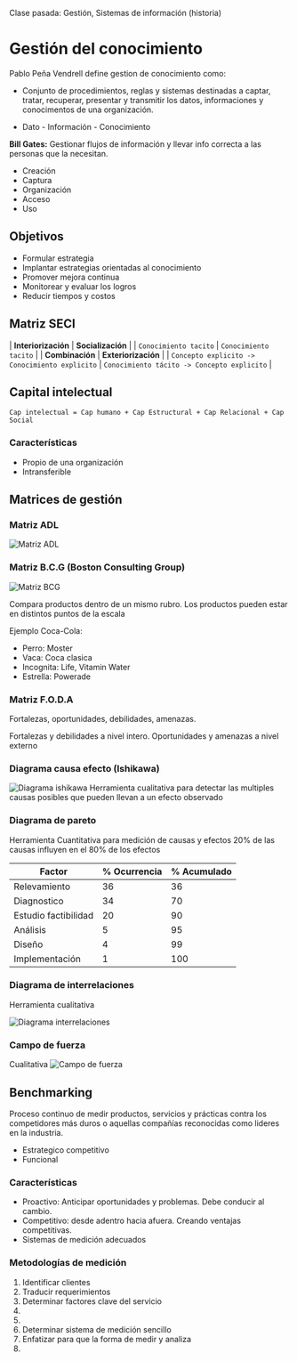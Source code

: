 Clase pasada: Gestión, Sistemas de información (historia)

# Gestión del conocimiento

Pablo Peña Vendrell define gestion de conocimiento como:
* Conjunto de procedimientos, reglas y sistemas destinadas a captar, tratar, recuperar, presentar y transmitir los datos, informaciones y conocimentos de una organización.

* Dato - Información - Conocimiento

**Bill Gates:** Gestionar flujos de información y llevar info correcta a las personas que la necesitan.

* Creación
* Captura
* Organización
* Acceso
* Uso

## Objetivos
* Formular estrategia
* Implantar estrategias orientadas al conocimiento
* Promover mejora continua
* Monitorear y evaluar los logros
* Reducir tiempos y costos

## Matriz SECI
 
| **Interiorización** | **Socialización**   |
| `Conocimiento tacito` | `Conocimiento tacito` |
| **Combinación**     | **Exteriorización** |
| `Concepto explicito -> Conocimiento explicito` | `Conocimiento tácito -> Concepto explicito` |


## Capital intelectual

`Cap intelectual = Cap humano + Cap Estructural + Cap Relacional + Cap Social`

### Características
* Propio de una organización
* Intransferible

## Matrices de gestión
### Matriz ADL
![Matriz ADL](matriz_adl.jpg)

### Matriz B.C.G (Boston Consulting Group)

![Matriz BCG](matriz-bcg-ejemplo.png)

Compara productos dentro de un mismo rubro. Los productos pueden estar en distintos puntos de la escala

Ejemplo Coca-Cola:
* Perro: Moster
* Vaca: Coca clasica
* Incognita: Life, Vitamin Water
* Estrella: Powerade

### Matriz F.O.D.A
Fortalezas, oportunidades, debilidades, amenazas.

Fortalezas y debilidades a nivel intero.
Oportunidades y amenazas a nivel externo

### Diagrama causa efecto (Ishikawa)
![Diagrama ishikawa](diagrama-ishikawa.gif)
Herramienta cualitativa para detectar las multiples causas posibles que pueden llevan a un efecto observado

### Diagrama de pareto
Herramienta Cuantitativa para medición de causas y efectos
20% de las causas influyen en el 80% de los efectos

| Factor | % Ocurrencia | % Acumulado |
|--------|--------------|-------------|
| Relevamiento | 36 | 36 |
| Diagnostico | 34 | 70 |
| Estudio factibilidad | 20 | 90  |
| Análisis | 5 | 95 |
| Diseño | 4 | 99 |
| Implementación | 1 | 100 |

### Diagrama de interrelaciones
Herramienta cualitativa

![Diagrama interrelaciones](interr3.gif)

### Campo de fuerza
Cualitativa
![Campo de fuerza](inpuls2.gif)

## Benchmarking
Proceso continuo de medir productos, servicios y prácticas contra los competidores más duros o aquellas compañías reconocidas como lideres en la industria.

* Estrategico competitivo
* Funcional

### Características

* Proactivo: Anticipar oportunidades y problemas. Debe conducir al cambio.
* Competitivo: desde adentro hacia afuera. Creando ventajas competitivas.
* Sistemas de medición adecuados

### Metodologías de medición
1. Identificar clientes
2. Traducir requerimientos
3. Determinar factores clave del servicio
4. 
5.
6. Determinar sistema de medición sencillo 
7. Enfatizar para que la forma de medir y analiza
8.
